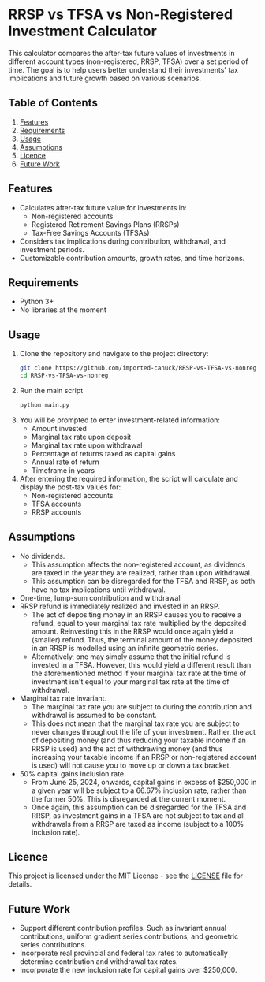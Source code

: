 # RRSP vs TFSA vs Non-Registered Investment Calculator

This calculator compares the after-tax future values of investments in different account types (non-registered, RRSP, TFSA) over a set period of time. The goal is to help users better understand their investments' tax implications and future growth based on various scenarios.

## Table of Contents
1. [Features](#features)
2. [Requirements](#requirements)
3. [Usage](#usage)
4. [Assumptions](#assumptions)
5. [Licence](#licence)
6. [Future Work](#future-work)

## Features

- Calculates after-tax future value for investments in:
  - Non-registered accounts
  - Registered Retirement Savings Plans (RRSPs)
  - Tax-Free Savings Accounts (TFSAs)
- Considers tax implications during contribution, withdrawal, and investment periods.
- Customizable contribution amounts, growth rates, and time horizons.

## Requirements

- Python 3+
- No libraries at the moment

## Usage

1. Clone the repository and navigate to the project directory:
   ```bash
   git clone https://github.com/imported-canuck/RRSP-vs-TFSA-vs-nonreg.git
   cd RRSP-vs-TFSA-vs-nonreg
2. Run the main script
   ```bash
   python main.py
3. You will be prompted to enter investment-related information:
   - Amount invested
   - Marginal tax rate upon deposit
   - Marginal tax rate upon withdrawal
   - Percentage of returns taxed as capital gains
   - Annual rate of return
   - Timeframe in years
4. After entering the required information, the script will calculate and display the post-tax values for:
   - Non-registered accounts
   - TFSA accounts
   - RRSP accounts
     
## Assumptions

- No dividends.
  - This assumption affects the non-registered account, as dividends are taxed in the year they are realized, rather than upon withdrawal.
  - This assumption can be disregarded for the TFSA and RRSP, as both have no tax implications until withdrawal.
- One-time, lump-sum contribution and withdrawal
- RRSP refund is immediately realized and invested in an RRSP.
  - The act of depositing money in an RRSP causes you to receive a refund, equal to your marginal tax rate multiplied by the deposited amount. Reinvesting this in the RRSP would once again yield a (smaller) refund. Thus, the terminal amount of the money deposited in an RRSP is modelled using an infinite geometric series.
  - Alternatively, one may simply assume that the initial refund is invested in a TFSA. However, this would yield a different result than the aforementioned method if your marginal tax rate at the time of investment isn't equal to your marginal tax rate at the time of withdrawal.  
- Marginal tax rate invariant.
  - The marginal tax rate you are subject to during the contribution and withdrawal is assumed to be constant.
  - This does not mean that the marginal tax rate you are subject to never changes throughout the life of your investment. Rather, the act of depositing money (and thus reducing your taxable income if an RRSP is used) and the act of withdrawing money (and thus increasing your taxable income if an RRSP or non-registered account is used) will not cause you to move up or down a tax bracket.
- 50% capital gains inclusion rate.
  - From June 25, 2024, onwards, capital gains in excess of $250,000 in a given year will be subject to a 66.67% inclusion rate, rather than the former 50%. This is disregarded at the current moment.
  - Once again, this assumption can be disregarded for the TFSA and RRSP, as investment gains in a TFSA are not subject to tax and all withdrawals from a RRSP are taxed as income (subject to a 100% inclusion rate).
 
## Licence

This project is licensed under the MIT License - see the [LICENSE](LICENSE) file for details.

## Future Work
- Support different contribution profiles. Such as invariant annual contributions, uniform gradient series contributions, and geometric series contributions.
- Incorporate real provincial and federal tax rates to automatically determine contribution and withdrawal tax rates.
- Incorporate the new inclusion rate for capital gains over $250,000. 
